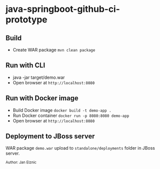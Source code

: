 # java-springboot-github-ci-prototype

## Build
* Create WAR package ```mvn clean package```

## Run with CLI
* java -jar target/demo.war
* Open browser at ```http://localhost:8080```

## Run with Docker image
* Build Docker image ```docker build -t demo-app .```
* Run Docker container ```docker run -p 8080:8080 demo-app```
* Open browser at ```http://localhost:8080```

## Deployment to JBoss server
WAR package ```demo.war``` upload to ```standalone/deployments``` folder in JBoss server.

<sub>Author: Jan Elznic</sub>
